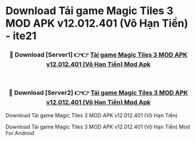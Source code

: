 # Download Tải game Magic Tiles 3 MOD APK v12.012.401 (Vô Hạn Tiền) - ite21


<div align="center">
<h3>🔴 Download [Server1] 👉👉 <a href="https://apk-comot.site?title=Tải_game_Magic_Tiles_3_MOD_APK_v12.012.401_(Vô_Hạn_Tiền)">Tải game Magic Tiles 3 MOD APK v12.012.401 (Vô Hạn Tiền) Mod Apk</a></h3><br>
<h3>🔴 Download [Server2] 👉👉 <a href="https://apk-comot.site?title=Tải_game_Magic_Tiles_3_MOD_APK_v12.012.401_(Vô_Hạn_Tiền)">Tải game Magic Tiles 3 MOD APK v12.012.401 (Vô Hạn Tiền) Mod Apk</a></h3>
</div>



Download Tải game Magic Tiles 3 MOD APK v12.012.401 (Vô Hạn Tiền) 

Download Tải game Magic Tiles 3 MOD APK v12.012.401 (Vô Hạn Tiền) Mod For Android